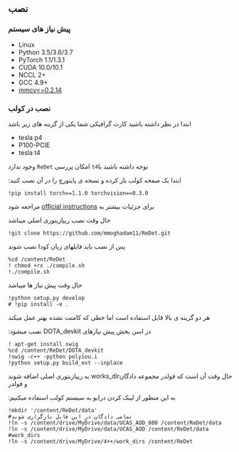 ## نصب

### پیش نیاز های سیستم

- Linux
- Python 3.5/3.6/3.7
- PyTorch 1.1/1.3.1
- CUDA 10.0/10.1
- NCCL 2+
- GCC 4.9+
- [mmcv<=0.2.14](https://github.com/open-mmlab/mmcv)


### نصب در کولب

ابتدا در نظر داشته باشید کارت گرافیکی شما یکی از گزینه های زیر باشد
- tesla p4
- P100-PCIE
- tesla t4 

وجود ندارد
``ReDet``
امکان بررسی
``t4``توجه داشته باشید با
  


:ابتدا یک صفحه کولب باز کرده و نسخه ی پایتورچ را در آن نصب کنید

```shell
!pip install torch==1.1.0 torchvision==0.3.0 
```
مراجعه شود [official instructions](https://pytorch.org/) برای جزئیات بیشتر به


حال وقت نصب ریپازیتوری اصلی میباشد

```
!git clone https://github.com/mmoghadam11/ReDet.git
```
پس از نصب باید فایلهای زبان کودا نصب شوند
```shell
%cd /content/ReDet
! chmod +rx ./compile.sh
!./compile.sh
```

حال وقت پیش نیاز ها میباشد

```shell
!python setup.py develop
# !pip install -e .
```
هر دو گزینه ی بالا قابل استفاده است اما خطی که کامنت نشده بهتر عمل میکند


:نصب میشود DOTA_devkit در اسن بخش پیش نیازهای 

```shell
! apt-get install swig
%cd /content/ReDet/DOTA_devkit
!swig -c++ -python polyiou.i
!python setup.py build_ext --inplace
```

به ریپازیتوری اصلی اضافه شوند works_dirحال وقت آن است که فولدر مجموعه دادگان و فولدر 

:به این منظور از لینک کردن درایو به سیستم کولب استفاده میکنیم

```shell
!mkdir '/content/ReDet/data'
#تمامی دادگان در این فایل بارگزاری شوند
!ln -s /content/drive/MyDrive/data/UCAS_AOD_800 /content/ReDet/data
!ln -s /content/drive/MyDrive/data/UCAS_AOD /content/ReDet/data
#work_dirs
!ln -s /content/drive/MyDrive/4++/work_dirs /content/ReDet
```
